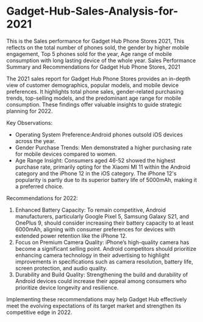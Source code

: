 # Gadget-Hub-Sales-Analysis-for-2021
This is the Sales performance for Gadget Hub Phone Stores 2021, This reflects on the total number of phones sold, the gender by higher mobile engagement, Top 5 phones sold for the year, Age range of mobile consumption with long lasting device of the whole year. 
Sales Performance Summary and Recommendations for Gadget Hub Phone Stores, 2021

The 2021 sales report for Gadget Hub Phone Stores provides an in-depth view of customer demographics, popular models, and mobile device preferences. It highlights total phone sales, gender-related purchasing trends, top-selling models, and the predominant age range for mobile consumption. These findings offer valuable insights to guide strategic planning for 2022.

Key Observations:
- Operating System Preference:Android phones outsold iOS devices across the year.
- Gender Purchase Trends: Men demonstrated a higher purchasing rate for mobile devices compared to women.
- Age Range Insight: Consumers aged 46-52 showed the highest purchase rate, primarily opting for the Xiaomi MI 11 within the Android category and the iPhone 12 in the iOS category. The iPhone 12's popularity is partly due to its superior battery life of 5000mAh, making it a preferred choice.

Recommendations for 2022:
1. Enhanced Battery Capacity: To remain competitive, Android manufacturers, particularly Google Pixel 5, Samsung Galaxy S21, and OnePlus 9, should consider increasing their battery capacity to at least 6000mAh, aligning with consumer preferences for devices with extended power retention like the iPhone 12.
2. Focus on Premium Camera Quality: iPhone’s high-quality camera has become a significant selling point. Android competitors should prioritize enhancing camera technology in their advertising to highlight improvements in specifications such as camera resolution, battery life, screen protection, and audio quality.
3. Durability and Build Quality: Strengthening the build and durability of Android devices could increase their appeal among consumers who prioritize device longevity and resilience.

Implementing these recommendations may help Gadget Hub effectively meet the evolving expectations of its target market and strengthen its competitive edge in 2022.


